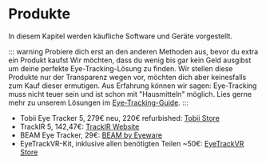 # Produkte

In diesem Kapitel werden käufliche Software und Geräte vorgestellt.

::: warning Probiere dich erst an den anderen Methoden aus, bevor du extra ein Produkt kaufst
Wir möchten, dass du wenig bis gar kein Geld ausgibst um deine perfekte Eye-Tracking-Lösung zu finden.
Wir stellen diese Produkte nur der Transparenz wegen vor, möchten dich aber keinesfalls zum Kauf dieser ermutigen.
Aus Erfahrung können wir sagen: Eye-Tracking muss nicht teuer sein und ist schon mit "Hausmitteln" möglich.
Lies gerne mehr zu unserem Lösungen im [Eye-Tracking-Guide](/de/03-the-eye-tracking-guide/01-introduction).
:::

- Tobii Eye Tracker 5, 279€ neu, 220€ refurbished: [Tobii Store](https://gaming.tobii.com/product/refurbished-tobii-eye-tracker-5/)
- TrackIR 5, 142,47€: [TrackIR Website](https://www.trackir.com/trackir5/)
- BEAM Eye Tracker, 29€: [BEAM by Eyeware](https://beam.eyeware.tech/get-beam/)
- EyeTrackVR-Kit, inklusive allen benötigten Teilen ~50€: [EyeTrackVR Store](https://store.eyetrackvr.dev/products/v4-mini-fully-solderless-kit)
